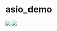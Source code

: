 # asio_demo

![](https://tokei.rs/b1/github/imaniceman/asio_demo?category=code)
![](https://tokei.rs/b1/github/imaniceman/asio_demo?category=files)

